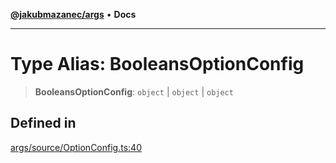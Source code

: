 [**@jakubmazanec/args**](../README.md) • **Docs**

---

# Type Alias: BooleansOptionConfig

> **BooleansOptionConfig**: `object` \| `object` \| `object`

## Defined in

[args/source/OptionConfig.ts:40](https://github.com/jakubmazanec/tools/blob/28bd44b020b25cf8f9b96b5a385bb7c918cf32ab/packages/args/source/OptionConfig.ts#L40)
